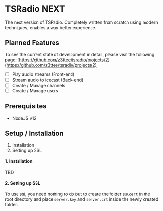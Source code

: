 # TSRadio NEXT
The next version of TSRadio. Completely written from scratch using modern techniques, enables a way better experience.

## Planned Features
To see the current state of development in detail, please visit the following page: [https://github.com/z3ttee/tsradio/projects/2](https://github.com/z3ttee/tsradio/projects/2)
- [ ] Play audio streams (Front-end)
- [ ] Stream audio to icecast (Back-end)
- [ ] Create / Manage channels
- [ ] Create / Manage users

## Prerequisites
* NodeJS v12

## Setup / Installation
1. Installation
2. Setting up SSL

#### 1. Installation
TBD

#### 2. Setting up SSL
To use ssl, you need nothing to do but to create the folder ``sslcert`` in the root directory 
and place ``server.key`` and ``server.crt`` inside the newly created folder.
